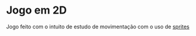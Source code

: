 # Jogo em 2D
Jogo feito com o intuito de estudo de movimentação com o uso de [sprites](https://craftpix.net/categorys/sprites/) 

